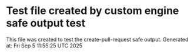 # Test file created by custom engine safe output test
This file was created to test the create-pull-request safe output.
Generated at: Fri Sep  5 11:55:25 UTC 2025
